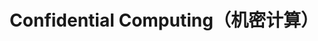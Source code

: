 ---
layout: archive
title: "Confidential Computing（机密计算）"
permalink: /Confidential_Computing/
author_profile: true
---